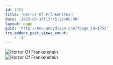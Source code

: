 ```yaml
---
id: 1752
title: 'Horror Of Frankenstein'
date: '2023-03-17T13:45:22+00:00'
layout: page
guid: 'http://new.andydixon.com/?page_id=1752'
trx_addons_post_views_count:
    - '1'
---
```


![Horror Of Frankenstein](https://i0.wp.com/assets.g8x2.ldn.idrivee2-23.com/posters/Horror%20Of%20Frankenstein%2001.jpg?w=1200&ssl=1 "Horror Of Frankenstein")  
![Horror Of Frankenstein](https://i0.wp.com/assets.g8x2.ldn.idrivee2-23.com/posters/Horror%20Of%20Frankenstein%2002.jpg?w=1200&ssl=1 "Horror Of Frankenstein")